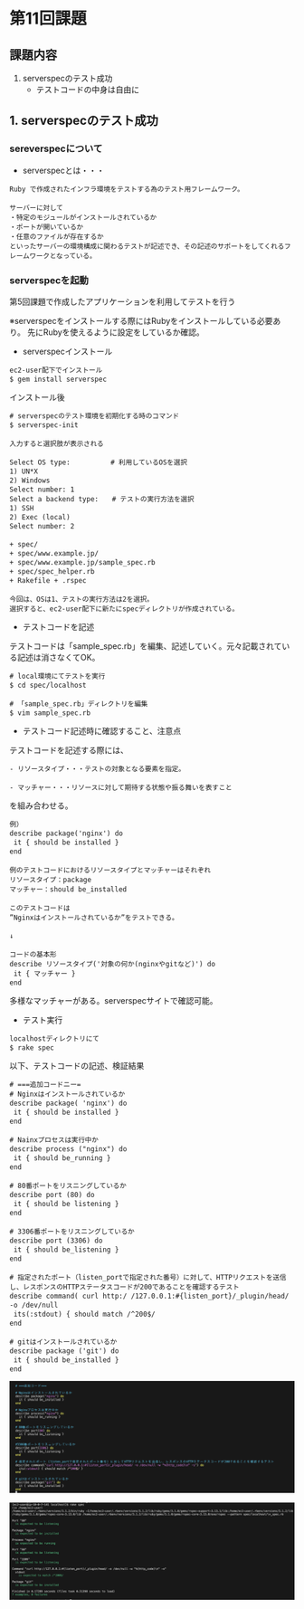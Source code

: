 # 第11回課題

## 課題内容
1. serverspecのテスト成功
    - テストコードの中身は自由に

## 1. serverspecのテスト成功

### sereverspecについて

- serverspecとは・・・
```
Ruby で作成されたインフラ環境をテストする為のテスト用フレームワーク。

サーバーに対して
・特定のモジュールがインストールされているか
・ポートが開いているか
・任意のファイルが存在するか
といったサーバーの環境構成に関わるテストが記述でき、その記述のサポートをしてくれるフレームワークとなっている。
```

### serverspecを起動

第5回課題で作成したアプリケーションを利用してテストを行う

※serverspecをインストールする際にはRubyをインストールしている必要あり。
先にRubyを使えるように設定をしているか確認。

- serverspecインストール
```
ec2-user配下でインストール
$ gem install serverspec
```

インストール後
```
# serverspecのテスト環境を初期化する時のコマンド
$ serverspec-init

入力すると選択肢が表示される

Select OS type:　　　　　　# 利用しているOSを選択
1) UN*X
2) Windows
Select number: 1
Select a backend type:　　# テストの実行方法を選択
1) SSH
2) Exec (local)
Select number: 2

+ spec/ 
+ spec/www.example.jp/ 
+ spec/www.example.jp/sample_spec.rb
+ spec/spec_helper.rb
+ Rakefile + .rspec

今回は、OSは1、テストの実行方法は2を選択。
選択すると、ec2-user配下に新たにspecディレクトリが作成されている。
```

- テストコードを記述

テストコードは「sample_spec.rb」を編集、記述していく。元々記載されている記述は消さなくてOK。
```
# local環境にてテストを実行
$ cd spec/localhost

# 「sample_spec.rb」ディレクトリを編集
$ vim sample_spec.rb
```

- テストコード記述時に確認すること、注意点

テストコードを記述する際には、

    - リソースタイプ・・・テストの対象となる要素を指定。

    - マッチャー・・・リソースに対して期待する状態や振る舞いを表すこと
を組み合わせる。

```
例）
describe package('nginx') do
 it { should be installed }
end

例のテストコードにおけるリソースタイプとマッチャーはそれぞれ
リソースタイプ：package
マッチャー：should be_installed

このテストコードは
”Nginxはインストールされているか”をテストできる。

↓

コードの基本形
describe リソースタイプ('対象の何か(nginxやgitなど)') do
 it { マッチャー }
end
```

多様なマッチャーがある。serverspecサイトで確認可能。

- テスト実行
```
localhostディレクトリにて
$ rake spec
```

以下、テストコードの記述、検証結果

```
# ===追加コードニー=
# Nginxはインストールされているか
describe package( 'nginx') do
 it { should be installed }
end

# Nainxプロセスは実行中か
describe process ("nginx") do
 it { should be_running }
end

# 80番ポートをリスニングしているか
describe port (80) do
 it { should be listening } 
end

# 3306番ポートをリスニングしているか
describe port (3306) do
 it { should be_listening } 
end

# 指定されたポート（listen_portで指定された番号）に対して、HTTPリクエストを送信し、レスポンスのHTTPステータスコードが200であることを確認するテスト
describe command( curl http:/ /127.0.0.1:#{listen_port}/_plugin/head/ -o /dev/null
 its(:stdout) { should match /^200$/
end

# gitはインストールされているか
describe package ('git') do
 it { should be_installed } 
end
```

![テストコード](img/lecture11/serverspec%20テストコード%2011-1.png)

![検証結果](img/lecture11/serverspec%20検証結果%2011-2.png)





